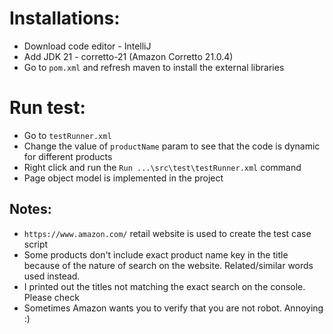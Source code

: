 # Installations:
- Download code editor - IntelliJ
- Add JDK 21 - corretto-21 (Amazon Corretto 21.0.4)
- Go to `pom.xml` and refresh maven to install the external libraries

# Run test: 
- Go to `testRunner.xml` 
- Change the value of `productName` param to see that the code is dynamic for different products
- Right click and run the `Run ...\src\test\testRunner.xml` command
- Page object model is implemented in the project

## Notes: 
- `https://www.amazon.com/` retail website is used to create the test case script
- Some products don't include exact product name key in the title because of the nature of search on the website. Related/similar words used instead.
- I printed out the titles not matching the exact search on the console. Please check
- Sometimes Amazon wants you to verify that you are not robot. Annoying :)
